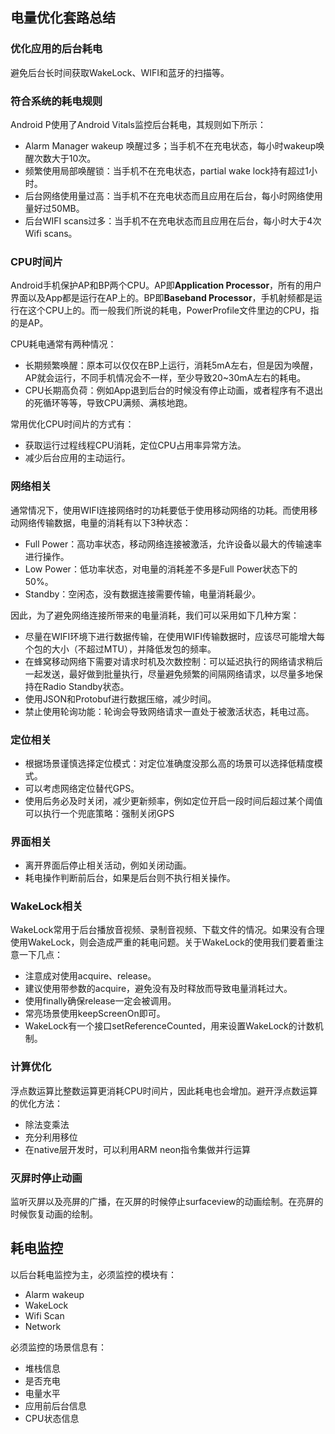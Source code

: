 ## 电量优化套路总结

### 优化应用的后台耗电

避免后台长时间获取WakeLock、WIFI和蓝牙的扫描等。



### 符合系统的耗电规则

Android P使用了Android Vitals监控后台耗电，其规则如下所示：

* Alarm Manager wakeup 唤醒过多；当手机不在充电状态，每小时wakeup唤醒次数大于10次。
* 频繁使用局部唤醒锁：当手机不在充电状态，partial wake lock持有超过1小时。
* 后台网络使用量过高：当手机不在充电状态而且应用在后台，每小时网络使用量好过50MB。
* 后台WIFI scans过多：当手机不在充电状态而且应用在后台，每小时大于4次Wifi scans。



### CPU时间片

Android手机保护AP和BP两个CPU。AP即**Application Processor**，所有的用户界面以及App都是运行在AP上的。BP即**Baseband Processor**，手机射频都是运行在这个CPU上的。而一般我们所说的耗电，PowerProfile文件里边的CPU，指的是AP。

CPU耗电通常有两种情况：

* 长期频繁唤醒：原本可以仅仅在BP上运行，消耗5mA左右，但是因为唤醒，AP就会运行，不同手机情况会不一样，至少导致20~30mA左右的耗电。
* CPU长期高负荷：例如App退到后台的时候没有停止动画，或者程序有不退出的死循环等等，导致CPU满频、满核地跑。

常用优化CPU时间片的方式有：

* 获取运行过程线程CPU消耗，定位CPU占用率异常方法。
* 减少后台应用的主动运行。



### 网络相关

通常情况下，使用WIFI连接网络时的功耗要低于使用移动网络的功耗。而使用移动网络传输数据，电量的消耗有以下3种状态：

* Full Power：高功率状态，移动网络连接被激活，允许设备以最大的传输速率进行操作。
* Low Power：低功率状态，对电量的消耗差不多是Full Power状态下的50%。
* Standby：空闲态，没有数据连接需要传输，电量消耗最少。

因此，为了避免网络连接所带来的电量消耗，我们可以采用如下几种方案：

* 尽量在WIFI环境下进行数据传输，在使用WIFI传输数据时，应该尽可能增大每个包的大小（不超过MTU），并降低发包的频率。
* 在蜂窝移动网络下需要对请求时机及次数控制：可以延迟执行的网络请求稍后一起发送，最好做到批量执行，尽量避免频繁的间隔网络请求，以尽量多地保持在Radio Standby状态。
* 使用JSON和Protobuf进行数据压缩，减少时间。
* 禁止使用轮询功能：轮询会导致网络请求一直处于被激活状态，耗电过高。



### 定位相关

* 根据场景谨慎选择定位模式：对定位准确度没那么高的场景可以选择低精度模式。
* 可以考虑网络定位替代GPS。
* 使用后务必及时关闭，减少更新频率，例如定位开启一段时间后超过某个阈值可以执行一个兜底策略：强制关闭GPS



### 界面相关

* 离开界面后停止相关活动，例如关闭动画。
* 耗电操作判断前后台，如果是后台则不执行相关操作。



### WakeLock相关

WakeLock常用于后台播放音视频、录制音视频、下载文件的情况。如果没有合理使用WakeLock，则会造成严重的耗电问题。关于WakeLock的使用我们要着重注意一下几点：

* 注意成对使用acquire、release。
* 建议使用带参数的acquire，避免没有及时释放而导致电量消耗过大。
* 使用finally确保release一定会被调用。
* 常亮场景使用keepScreenOn即可。
* WakeLock有一个接口setReferenceCounted，用来设置WakeLock的计数机制。



### 计算优化

浮点数运算比整数运算更消耗CPU时间片，因此耗电也会增加。避开浮点数运算的优化方法：

* 除法变乘法
* 充分利用移位
* 在native层开发时，可以利用ARM neon指令集做并行运算



### 灭屏时停止动画

监听灭屏以及亮屏的广播，在灭屏的时候停止surfaceview的动画绘制。在亮屏的时候恢复动画的绘制。



## 耗电监控

以后台耗电监控为主，必须监控的模块有：

* Alarm wakeup
* WakeLock
* Wifi Scan
* Network

必须监控的场景信息有：

* 堆栈信息
* 是否充电
* 电量水平
* 应用前后台信息
* CPU状态信息

